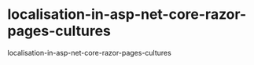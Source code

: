 # localisation-in-asp-net-core-razor-pages-cultures
localisation-in-asp-net-core-razor-pages-cultures
